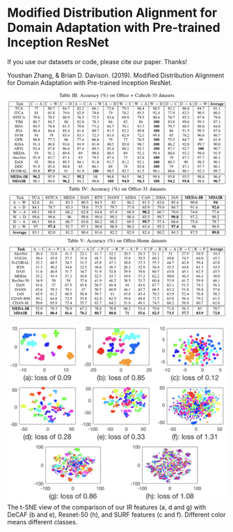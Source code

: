 # Modified Distribution Alignment for Domain Adaptation with Pre-trained Inception ResNet

If you use our datasets or code, please cite our paper. Thanks!

Youshan Zhang, & Brian D. Davison. (2019). Modified Distribution Alignment for Domain Adaptation  with Pre-trained Inception ResNet.

![Office+Caltech-10 results](https://github.com/heaventian93/MDAIR/blob/master/Results/office_c10.png)
![](https://github.com/heaventian93/MDAIR/blob/master/Results/office31_results.png)
![](https://github.com/heaventian93/MDAIR/blob/master/Results/Office-home.png)

![](https://github.com/heaventian93/MDAIR/blob/master/Results/tsne_view.png)
The t-SNE view of the comparison of our IR features (a, d and g) with DeCAF (b and e), Resnet-50 (h), and SURF features (c and f). Different color means different classes.
